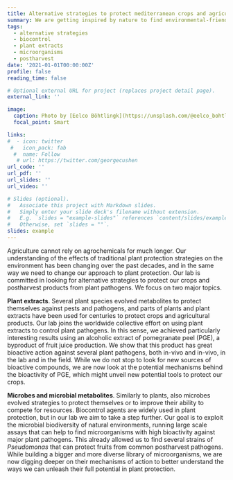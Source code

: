 ```yaml
---
title: Alternative strategies to protect mediterranean crops and agricultural products
summary: We are getting inspired by nature to find environmental-friendly solutions to protect our crops in the field and after harvest.
tags:
  - alternative strategies
  - biocontrol
  - plant extracts
  - microorganisms
  - postharvest
date: '2021-01-01T00:00:00Z'
profile: false
reading_time: false

# Optional external URL for project (replaces project detail page).
external_link: ''

image:
  caption: Photo by [Eelco Böhtlingk](https://unsplash.com/@eelco_bohtlingk) on  [Unsplash](https://unsplash.com/) 
  focal_point: Smart

links:
#  - icon: twitter
 #   icon_pack: fab
  #  name: Follow
   # url: https://twitter.com/georgecushen
url_code: ''
url_pdf: ''
url_slides: ''
url_video: ''

# Slides (optional).
#   Associate this project with Markdown slides.
#   Simply enter your slide deck's filename without extension.
#   E.g. `slides = "example-slides"` references `content/slides/example-slides.md`.
#   Otherwise, set `slides = ""`.
slides: example
---
```


Agriculture cannot rely on agrochemicals for much longer. Our understanding of the effects of traditional plant protection strategies on the environment has been changing over the past decades, and in the same way we need to change our approach to plant protection. Our lab is committed in looking for alternative strategies to protect our crops and postharvest products from plant pathogens. We focus on two major topics.

**Plant extracts**. Several plant species evolved metabolites to protect themselves against pests and pathogens, and parts of plants and plant extracts have been used for centuries to protect crops and agricultural products. Our lab joins the worldwide collective effort on using plant extracts to control plant pathogens. In this sense, we achieved particularly interesting results using an alcoholic extract of pomegranate peel (PGE), a byproduct of fruit juice production. We show that this product has great bioactive action against several plant pathogens, both in-vivo and in-vivo, in the lab and in the field. While we do not stop to look for new sources of bioactive compounds, we are now look at the potential mechanisms behind the bioactivity of PGE, which might unveil new potential tools to protect our crops.

**Microbes and microbial metabolites**. Similarly to plants, also microbes evolved strategies to protect themselves or to improve their ability to compete for resources. Biocontrol agents are widely used in plant protection, but in our lab we aim to take a step further. Our goal is to exploit the microbial biodiversity of natural environments, running large scale assays that can help to find microorganisms with high bioactivity against major plant pathogens. This already allowed us to find several strains of *Pseudomonas* that can protect fruits from common postharvest pathogens. While building a bigger and more diverse library of microorganisms, we are now digging deeper on their mechanisms of action to better understand the ways we can unleash their full potential in plant protection.



